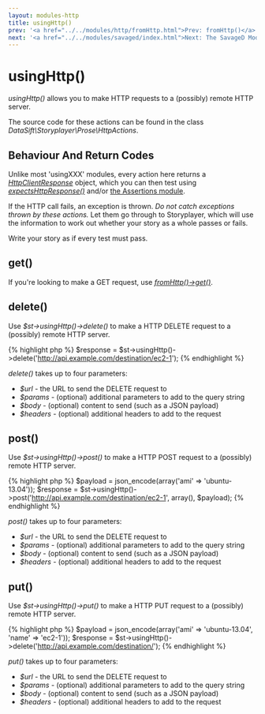 ```yaml
---
layout: modules-http
title: usingHttp()
prev: '<a href="../../modules/http/fromHttp.html">Prev: fromHttp()</a>'
next: '<a href="../../modules/savaged/index.html">Next: The SavageD Module</a>'
---
```


# usingHttp()

_usingHttp()_ allows you to make HTTP requests to a (possibly) remote HTTP server.

The source code for these actions can be found in the class _DataSift\Storyplayer\Prose\HttpActions_.

## Behaviour And Return Codes

Unlike most 'usingXXX' modules, every action here returns a _[HttpClientResponse](HttpClientResponse.html)_ object, which you can then test using _[expectsHttpResponse()](expectsHttpResponse.html)_ and/or [the Assertions module](../assertions/index.html).

If the HTTP call fails, an exception is thrown. _Do not catch exceptions thrown by these actions._ Let them go through to Storyplayer, which will use the information to work out whether your story as a whole passes or fails.

Write your story as if every test must pass.

## get()

If you're looking to make a GET request, use _[fromHttp()->get()](fromHttp.html#get)_.

## delete()

Use _$st->usingHttp()->delete()_ to make a HTTP DELETE request to a (possibly) remote HTTP server.

{% highlight php %}
$response = $st->usingHttp()->delete('http://api.example.com/destination/ec2-1');
{% endhighlight %}

_delete()_ takes up to four parameters:

* _$url_ - the URL to send the DELETE request to
* _$params_ - (optional) additional parameters to add to the query string
* _$body_ - (optional) content to send (such as a JSON payload)
* _$headers_ - (optional) additional headers to add to the request

## post()

Use _$st->usingHttp()->post()_ to make a HTTP POST request to a (possibly) remote HTTP server.

{% highlight php %}
$payload = json_encode(array('ami' => 'ubuntu-13.04'));
$response = $st->usingHttp()->post('http://api.example.com/destination/ec2-1', array(), $payload);
{% endhighlight %}

_post()_ takes up to four parameters:

* _$url_ - the URL to send the DELETE request to
* _$params_ - (optional) additional parameters to add to the query string
* _$body_ - (optional) content to send (such as a JSON payload)
* _$headers_ - (optional) additional headers to add to the request

## put()

Use _$st->usingHttp()->put()_ to make a HTTP PUT request to a (possibly) remote HTTP server.

{% highlight php %}
$payload = json_encode(array('ami' => 'ubuntu-13.04', 'name' => 'ec2-1'));
$response = $st->usingHttp()->delete('http://api.example.com/destination/');
{% endhighlight %}

_put()_ takes up to four parameters:

* _$url_ - the URL to send the DELETE request to
* _$params_ - (optional) additional parameters to add to the query string
* _$body_ - (optional) content to send (such as a JSON payload)
* _$headers_ - (optional) additional headers to add to the request
